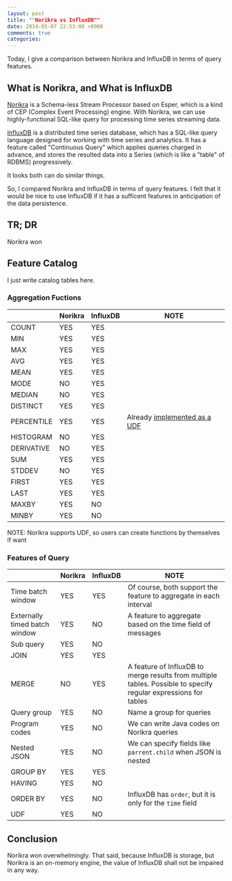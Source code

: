 ```yaml
---
layout: post
title: ""Norikra vs InfluxDB""
date: 2014-05-07 22:53:08 +0900
comments: true
categories: 
---
```


Today, I give a comparison between Norikra and InfluxDB in terms of query features.

## What is Norikra, and What is InfluxDB

[Norikra](http://norikra.github.io/) is a Schema-less Stream Processor based on Esper, which is a kind of CEP (Complex Event Processing) engine. With Norikra, we can use highly-functional SQL-like query for processing time series streaming data.

[InfluxDB](http://influxdb.org/) is a distributed time series database, which has a SQL-like query language designed for working with time series and analytics. 
It has a feature called "Continuous Query" which applies queries charged in advance, and stores the resulted data into a Series (which is like a "table" of RDBMS) progressively. 

It looks both can do similar things. 

So, I compared Norikra and InfluxDB in terms of query features. I felt that it would be nice to use InfluxDB if it has a sufficent features in anticipation of the data persistence.

## TR; DR

Norikra won

## Feature Catalog

I just write catalog tables here. 

### Aggregation Fuctions 

|            | Norikra | InfluxDB | NOTE                        |
|------------|---------|----------|-----------------------------|
| COUNT      | YES     | YES      |                             |
| MIN        | YES     | YES      |                             |
| MAX        | YES     | YES      |                             |
| AVG        | YES     | YES      |                             |
| MEAN       | YES     | YES      |                             |
| MODE       | NO      | YES      |                             |
| MEDIAN     | NO      | YES      |                             |
| DISTINCT   | YES     | YES      |                             |
| PERCENTILE | YES     | YES      | Already [implemented as a UDF](https://github.com/norikra/norikra-udf-percentile) |
| HISTOGRAM  | NO      | YES      |                             |
| DERIVATIVE | NO      | YES      |                             | 
| SUM        | YES     | YES      |                             |
| STDDEV     | NO      | YES      |                             |
| FIRST      | YES     | YES      |                             |
| LAST       | YES     | YES      |                             |
| MAXBY      | YES     | NO       |                             |
| MINBY      | YES     | NO       |                             |

NOTE: Norikra supports UDF, so users can create functions by themselves if want

### Features of Query

|                               | Norikra | InfluxDB | NOTE                                                              |
|-------------------------------|---------|----------|-------------------------------------------------------------------|
| Time batch window             | YES     | YES      | Of course, both support the feature to aggregate in each interval |
| Externally timed batch window | YES     | NO       | A feature to aggregate based on the time field of messages        |
| Sub query                     | YES     | NO       |                                                                   |
| JOIN                          | YES     | YES      |                                                                   |
| MERGE                         | NO      | YES      | A feature of InfluxDB to merge results from multiple tables. Possible to specify regular expressions for tables |
| Query group                   | YES     | NO       | Name a group for queries                                          |
| Program codes                 | YES     | NO       | We can write Java codes on Norikra queries                        |
| Nested JSON                   | YES     | NO       | We can specify fields like `parrent.child` when JSON is nested    |
| GROUP BY                      | YES     | YES      |                                                                   |
| HAVING                        | YES     | NO       |                                                                   |
| ORDER BY                      | YES     | NO       | InfluxDB has `order`, but it is only for the `time` field         |
| UDF                           | YES     | NO       |                                                                   |

## Conclusion

Norikra won overwhelmingly. That said, because InfluxDB is storage, but Norikra is an on-memory engine, the value of InfluxDB shall not be impaired in any way.

